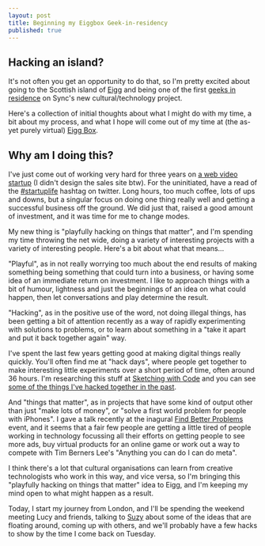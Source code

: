 ```yaml
--- 
layout: post
title: Beginning my Eiggbox Geek-in-residency
published: true
---
```


Hacking an island? 
------------------

It's not often you get an opportunity to do that, so I'm pretty excited about going to the Scottish island of [Eigg](http://isleofeigg.org) and being one of the first [geeks in residence](www.welcometosync.com/geeks/) on Sync's new cultural/technology project.

Here's a collection of initial thoughts about what I might do with my time, a bit about my process, and what I hope will come out of my time at (the as-yet purely virtual) [Eigg Box](http://eiggbox.com).

Why am I doing this?
--------------------

I've just come out of working very hard for three years on [a web video startup](http://aframe.com) (I didn't design the sales site btw). For the uninitiated, have a read of the [#startuplife](http://twitter.com/search?q=startuplife) hashtag on twitter. Long hours, too much coffee, lots of ups and downs, but a singular focus on doing one thing really well and getting a successful business off the ground. We did just that, raised a good amount of investment, and it was time for me to change modes.

My new thing is "playfully hacking on things that matter", and I'm spending my time throwing the net wide, doing a variety of interesting projects with a variety of interesting people. Here's a bit about what that means...

"Playful", as in not really worrying too much about the end results of making something being something that could turn into a business, or having some idea of an immediate return on investment. I like to approach things with a bit of humour, lightness and just the beginnings of an idea on what could happen, then let conversations and play determine the    result.

"Hacking", as in the positive use of the word, not doing illegal things, has been getting a bit of attention recently as a way of rapidly experimenting with solutions to problems, or to learn about something in a "take it apart and put it back together again" way. 

I've spent the last few years getting good at making digital things really quickly. You'll often find me at "hack days", where people get together to make interesting little experiments over a short period of time, often around 36 hours. I'm researching this stuff at [Sketching with Code](http://sketchingwithcode.com) and you can see [some of the things I've hacked together in the past](http://stef.io/hacks).

And "things that matter", as in projects that have some kind of output other than just "make lots of money", or "solve a first world problem for people with iPhones". I gave a talk recently at the inagural [Find Better Problems](http://findbetterproblems.com) event, and it seems that a fair few people are getting a little tired of people working in technology focussing all their efforts on getting people to see more ads, buy virtual products for an online game or work out a way to compete with Tim Berners Lee's "Anything you can do I can do meta". 

I think there's a lot that cultural organisations can learn from creative technologists who work in this way, and vice versa, so I'm bringing this "playfully hacking on things that matter" idea to Eigg, and I'm keeping my mind open to what might happen as a result.

Today, I start my journey from London, and I'll be spending the weekend meeting Lucy and friends, talking to [Suzy](http://triggerstuff.co.uk) about some of the ideas that are floating around, coming up with others, and we'll probably have a few hacks to show by the time I come back on Tuesday.